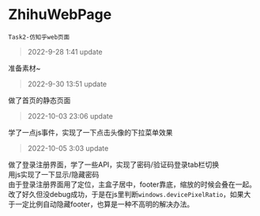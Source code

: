 # ZhihuWebPage
`Task2-仿知乎web页面`  

>2022-9-28 1:41 update  

准备素材~  

>2022-9-30 13:51 update  

做了首页的静态页面  

>2022-10-03 23:06 update  

学了一点js事件，实现了一下点击头像的下拉菜单效果  

>2022-10-05 3:03 update  

做了登录注册界面，学了一些API，实现了密码/验证码登录tab栏切换  
用js实现了一下显示/隐藏密码  
由于登录注册界面用了定位，主盒子居中，footer靠底，缩放的时候会叠在一起。改了好久但没debug成功，于是在js里判断`windows.devicePixelRatio`，如果大于一定比例自动隐藏footer，也算是一种不高明的解决办法。

